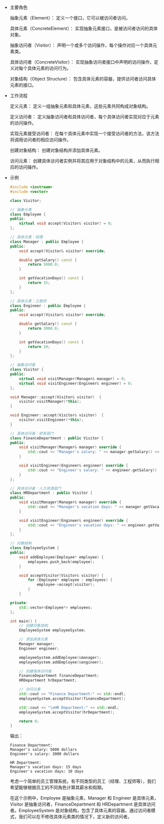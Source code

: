 + 主要角色
  
  抽象元素（Element）： 定义一个接口，它可以被访问者访问。
  
  具体元素（ConcreteElement）： 实现抽象元素接口，是被访问者访问的具体对象。
  
  抽象访问者（Visitor）： 声明一个或多个访问操作，每个操作对应一个具体元素类。
  
  具体访问者（ConcreteVisitor）： 实现抽象访问者接口中声明的访问操作，定义对每个具体元素的访问行为。
  
  对象结构（Object Structure）： 包含具体元素的容器，提供访问者访问具体元素的接口。

+ 工作流程
  
  定义元素： 定义一组抽象元素和具体元素，这些元素共同构成对象结构。
  
  定义访问者： 定义抽象访问者和具体访问者，每个具体访问者实现对应于元素的访问操作。
  
  实现元素接受访问者： 在每个具体元素中实现一个接受访问者的方法，该方法将调用访问者的相应访问操作。
  
  创建对象结构： 创建对象结构并添加具体元素。
  
  访问元素： 创建具体访问者实例并将其应用于对象结构中的元素，从而执行相应的访问操作。

+ 示例
  ```cpp
  #include <iostream>
  #include <vector>
  
  class Visitor; 
  
  // 抽象元素
  class Employee {
  public:
      virtual void accept(Visitor& visitor) = 0;
  };
  
  // 具体元素：经理
  class Manager : public Employee {
  public:
      void accept(Visitor& visitor) override;
  
      double getSalary() const {
          return 5000.0;
      }
  
      int getVacationDays() const {
          return 15;
      }
  };
  
  // 具体元素：工程师
  class Engineer : public Employee {
  public:
      void accept(Visitor& visitor) override;
  
      double getSalary() const {
          return 3000.0;
      }
  
      int getVacationDays() const {
          return 10;
      }
  };
  
  // 抽象访问者
  class Visitor {
  public:
      virtual void visitManager(Manager& manager) = 0;
      virtual void visitEngineer(Engineer& engineer) = 0;
  };
  
  void Manager::accept(Visitor& visitor)  {
      visitor.visitManager(*this);
  }
  
  void Engineer::accept(Visitor& visitor)  {
      visitor.visitEngineer(*this);
  }
  
  // 具体访问者：财务部门
  class FinanceDepartment : public Visitor {
  public:
      void visitManager(Manager& manager) override {
          std::cout << "Manager's salary: " << manager.getSalary() << " dollars" << std::endl;
      }
  
      void visitEngineer(Engineer& engineer) override {
          std::cout << "Engineer's salary: " << engineer.getSalary() << " dollars" << std::endl;
      }
  };
  
  // 具体访问者：人力资源部门
  class HRDepartment : public Visitor {
  public:
      void visitManager(Manager& manager) override {
          std::cout << "Manager's vacation days: " << manager.getVacationDays() << " days" << std::endl;
      }
  
      void visitEngineer(Engineer& engineer) override {
          std::cout << "Engineer's vacation days: " << engineer.getVacationDays() << " days" << std::endl;
      }
  };
  
  // 对象结构
  class EmployeeSystem {
  public:
      void addEmployee(Employee* employee) {
          employees.push_back(employee);
      }
  
      void acceptVisitor(Visitor& visitor) {
          for (Employee* employee : employees) {
              employee->accept(visitor);
          }
      }
  
  private:
      std::vector<Employee*> employees;
  };
  
  int main() {
      // 创建对象结构
      EmployeeSystem employeeSystem;
  
      // 添加具体元素
      Manager manager;
      Engineer engineer;
  
      employeeSystem.addEmployee(&manager);
      employeeSystem.addEmployee(&engineer);
  
      // 创建具体访问者
      FinanceDepartment financeDepartment;
      HRDepartment hrDepartment;
  
      // 访问元素
      std::cout << "Finance Department:" << std::endl;
      employeeSystem.acceptVisitor(financeDepartment);
  
      std::cout << "\nHR Department:" << std::endl;
      employeeSystem.acceptVisitor(hrDepartment);
  
      return 0;
  }
  ```

  输出：
  ```plaintext
  Finance Department:
  Manager's salary: 5000 dollars
  Engineer's salary: 3000 dollars
  
  HR Department:
  Manager's vacation days: 15 days
  Engineer's vacation days: 10 days
  ```
  
  考虑一个简单的员工管理系统，有不同类型的员工（经理、工程师等），我们希望能够根据员工的不同角色计算其薪水和假期。

  在这个示例中，Employee 是抽象元素，Manager 和 Engineer 是具体元素，Visitor 是抽象访问者，FinanceDepartment 和 HRDepartment 是具体访问者。EmployeeSystem 是对象结构，包含了具体元素的容器。通过访问者模式，我们可以在不修改具体元素类的情况下，定义新的访问者。
  
